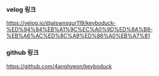 ### velog 링크

https://velog.io/@alswnsgur119/keyboduck-%ED%94%84%EB%A1%9C%EC%A0%9D%ED%8A%B8-%EB%A6%AC%ED%8C%A9%ED%86%A0%EB%A7%81

### github 링크

https://github.com/4anghyeon/keyboduck
